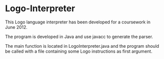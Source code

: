 Logo-Interpreter
================

This Logo language interpreter has been developed for a coursework in June 2012.

The program is developed in Java and use javacc to generate the parser.

The main function is located in LogoInterpreter.java and the program should be called with a file containing some Logo instructions as first argument.
